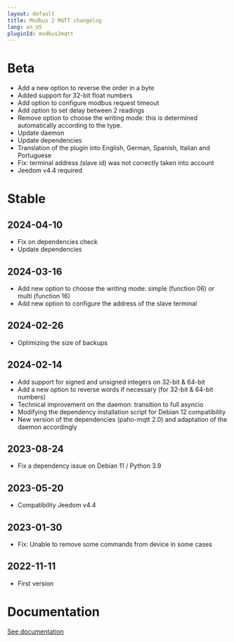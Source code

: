 ```yaml
---
layout: default
title: Modbus 2 MQTT changelog
lang: en_US
pluginId: modbus2mqtt
---
```


# Beta

- Add a new option to reverse the order in a byte
- Added support for 32-bit float numbers
- Add option to configure modbus request timeout
- Add option to set delay between 2 readings
- Remove option to choose the writing mode: this is determined automatically according to the type.
- Update daemon
- Update dependencies
- Translation of the plugin into English, German, Spanish, Italian and Portuguese
- Fix: terminal address (slave id) was not correctly taken into account
- Jeedom v4.4 required

# Stable

## 2024-04-10

- Fix on dependencies check
- Update dependencies

## 2024-03-16

- Add new option to choose the writing mode: simple (function 06) or multi (function 16)
- Add new option to configure the address of the slave terminal

## 2024-02-26

- Optimizing the size of backups

## 2024-02-14

- Add support for signed and unsigned integers on 32-bit & 64-bit
- Add a new option to reverse words if necessary (for 32-bit & 64-bit numbers)
- Technical improvement on the daemon: transition to full asyncio
- Modifying the dependency installation script for Debian 12 compatibility
- New version of the dependencies (paho-mqtt 2.0) and adaptation of the daemon accordingly

## 2023-08-24

- Fix a dependency issue on Debian 11 / Python 3.9

## 2023-05-20

- Compatibility Jeedom v4.4

## 2023-01-30

- Fix: Unable to remove some commands from device in some cases

## 2022-11-11

- First version

# Documentation

[See documentation]({{site.baseurl}}/{{page.pluginId}}/{{page.lang}})
